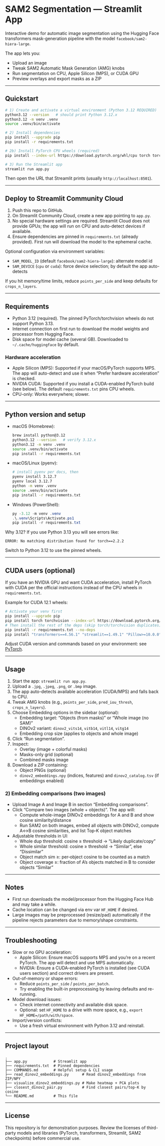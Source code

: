 # SAM2 Segmentation — Streamlit App

Interactive demo for automatic image segmentation using the Hugging Face transformers mask-generation pipeline with the model `facebook/sam2-hiera-large`.

The app lets you:
- Upload an image
- Tweak SAM2 Automatic Mask Generation (AMG) knobs
- Run segmentation on CPU, Apple Silicon (MPS), or CUDA GPU
- Preview overlays and export masks as a ZIP

---

## Quickstart

```bash
# 1) Create and activate a virtual environment (Python 3.12 REQUIRED)
python3.12 --version   # should print Python 3.12.x
python3.12 -m venv .venv
source .venv/bin/activate

# 2) Install dependencies
pip install --upgrade pip
pip install -r requirements.txt

# 2b) Install PyTorch CPU wheels (required)
pip install --index-url https://download.pytorch.org/whl/cpu torch torchvision

# 3) Run the Streamlit app
streamlit run app.py
```

Then open the URL that Streamlit prints (usually `http://localhost:8501`).

---

## Deploy to Streamlit Community Cloud

1. Push this repo to GitHub.
2. On Streamlit Community Cloud, create a new app pointing to `app.py`.
3. No special hardware settings are required. Streamlit Cloud does not provide GPUs; the app will run on CPU and auto-detect devices if available.
4. Ensure dependencies are pinned in `requirements.txt` (already provided). First run will download the model to the ephemeral cache.

Optional configuration via environment variables:
- `SAM_MODEL_ID` (default `facebook/sam2-hiera-large`): alternate model id
- `SAM_DEVICE` (`cpu` or `cuda`): force device selection; by default the app auto-detects

If you hit memory/time limits, reduce `points_per_side` and keep defaults for `crops_n_layers`.

---

## Requirements
- Python 3.12 (required). The pinned PyTorch/torchvision wheels do not support Python 3.13.
- Internet connection on first run to download the model weights and processor from Hugging Face.
- Disk space for model cache (several GB). Downloaded to `~/.cache/huggingface` by default.

### Hardware acceleration
- Apple Silicon (MPS): Supported if your macOS/PyTorch supports MPS. The app will auto-detect and use it when “Prefer hardware acceleration” is checked.
- NVIDIA CUDA: Supported if you install a CUDA-enabled PyTorch build (see below). The default `requirements.txt` pins CPU wheels.
- CPU-only: Works everywhere; slower.

---

## Python version and setup

- macOS (Homebrew):
  ```bash
  brew install python@3.12
  python3.12 --version   # verify 3.12.x
  python3.12 -m venv .venv
  source .venv/bin/activate
  pip install -r requirements.txt
  ```

- macOS/Linux (pyenv):
  ```bash
  # install pyenv per docs, then
  pyenv install 3.12.7
  pyenv local 3.12.7
  python -m venv .venv
  source .venv/bin/activate
  pip install -r requirements.txt
  ```

- Windows (PowerShell):
  ```powershell
  py -3.12 -m venv .venv
  .\.venv\Scripts\Activate.ps1
  pip install -r requirements.txt
  ```

Why 3.12? If you use Python 3.13 you will see errors like:

```
ERROR: No matching distribution found for torch==2.2.2
```

Switch to Python 3.12 to use the pinned wheels.

---

## CUDA users (optional)
If you have an NVIDIA GPU and want CUDA acceleration, install PyTorch with CUDA per the official instructions instead of the CPU wheels in `requirements.txt`.

Example for CUDA 12.1 wheels:
```bash
# Activate your venv first
pip install --upgrade pip
pip install torch torchvision --index-url https://download.pytorch.org/whl/cu121
# Then install the rest of the deps (skip torch/torchvision duplicates)
pip install -r requirements.txt --no-deps
pip install "transformers==4.56.1" "streamlit==1.49.1" "Pillow>=10.0.0" "numpy<2.0" "matplotlib>=3.8"
```
Adjust CUDA version and commands based on your environment: see [PyTorch](https://pytorch.org).

---

## Usage
1. Start the app: `streamlit run app.py`.
2. Upload a `.jpg`, `.jpeg`, `.png`, or `.bmp` image.
3. The app auto-detects available acceleration (CUDA/MPS) and falls back to CPU.
4. Tweak AMG knobs (e.g., `points_per_side`, `pred_iou_thresh`, `crops_n_layers`).
5. Choose Embedding options in the sidebar (optional):
   - Embedding target: “Objects (from masks)” or “Whole image (no SAM)”
   - DINOv2 variant: `dinov2_vits14`, `vitb14`, `vitl14`, `vitg14`
   - Embedding crop size (applies to objects and whole image)
6. Click “Run segmentation”.
7. Inspect:
   - Overlay (image + colorful masks)
   - Masks-only grid (optional)
   - Combined masks image
8. Download a ZIP containing:
   - Object PNGs (optional)
   - `dinov2_embeddings.npy` (indices, features) and `dinov2_catalog.tsv` (if embeddings enabled)

### 2) Embedding comparisons (two images)
- Upload Image A and Image B in section “Embedding comparisons”.
- Click “Compare two images (whole + objects)”. The app will:
  - Compute whole-image DINOv2 embeddings for A and B and show cosine similarity/distance
  - Run SAM2 on both images, embed all objects with DINOv2, compute A↔B cosine similarities, and list Top‑K object matches
- Adjustable thresholds in UI:
  - Whole dup threshold: cosine ≥ threshold → “Likely duplicate/copy”
  - Whole similar threshold: cosine ≥ threshold → “Similar”, else “Dissimilar”
  - Object match sim ≥: per‑object cosine to be counted as a match
  - Object coverage ≥: fraction of A’s objects matched in B to consider objects “Similar”

---

## Notes
- First run downloads the model/processor from the Hugging Face Hub and may take a while.
- Cache location can be changed via env var `HF_HOME` if desired.
- Large images may be preprocessed (resize/pad) automatically if the pipeline rejects parameters due to memory/shape constraints.

---

## Troubleshooting
- Slow or no GPU acceleration:
  - Apple Silicon: Ensure macOS supports MPS and you’re on a recent PyTorch. The app will detect and use MPS automatically.
  - NVIDIA: Ensure a CUDA-enabled PyTorch is installed (see CUDA users section) and correct drivers are present.
- Out-of-memory or shape errors:
  - Reduce `points_per_side` / `points_per_batch`.
  - Try enabling the built-in preprocessing by leaving defaults and re-running.
- Model download issues:
  - Check internet connectivity and available disk space.
  - Optional: set `HF_HOME` to a drive with more space, e.g., `export HF_HOME=/path/with/space`.
- Import/version conflicts:
  - Use a fresh virtual environment with Python 3.12 and reinstall.

---

## Project layout
```
.
├── app.py            # Streamlit app
├── requirements.txt  # Pinned dependencies
├── COMMANDS.md       # Helpful setup & CLI usage
├── read_dinov2_embeddings.py      # Read dinov2_embeddings from ZIP/NPY
├── visualize_dinov2_embeddings.py # Make heatmap + PCA plots
├── closest_dinov2_pair.py         # Find closest pairs/top-K by cosine
└── README.md         # This file
```

---

## License
This repository is for demonstration purposes. Review the licenses of third-party models and libraries (PyTorch, transformers, Streamlit, SAM2 checkpoints) before commercial use.
